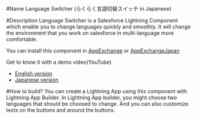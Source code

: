 #Name
Language Switcher (らくらく言語切替スイッチ in Japanese)


#Description
Language Switcher is a Salesforce Lightning Component which enable you to change languages quickly and smoothly.
It will change the environment that you work on salesforce in multi-language more comfortable.

You can install this component in [AppExchange](https://appexchange.salesforce.com/listingDetail?listingId=a0N3000000DptX2EAJ) or [AppExchangeJapan](https://appexchangejp.salesforce.com/listingDetail?listingId=a0N3000000DpsxaEAB)

Get to know it with a demo video(YouTube)
 - [English version](https://www.youtube.com/watch?v=KiyNhFhrkFw)
 - [Japanese version](https://www.youtube.com/watch?v=704P7Pp0fXU)

#How to build?
You can create a Lightning App using this component with Lightning App Builder.
In Lightning App builder, you might choose two languages that should be choosed to change.
And you can also customize texts on the buttons and around the buttons. 


